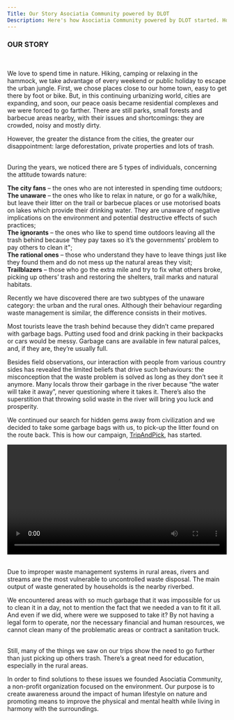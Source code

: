 ```yaml
---
Title: Our Story Asociatia Community powered by DLOT
Description: Here's how Asociatia Community powered by DLOT started. How our hobby has become a way of life and why we decided to found a nonprofit organization.
---
```


### OUR STORY

<br>

We love to spend time in nature. Hiking, camping or relaxing in the hammock, we take advantage of every weekend or public holiday to escape the urban jungle. First, we chose places close to our home town, easy to get there by foot or bike. But, in this continuing urbanizing world, cities are expanding, and soon, our peace oasis became residential complexes and we were forced to go farther. There are still parks, small forests and barbecue areas nearby, with their issues and shortcomings: they are crowded, noisy and mostly dirty.

However, the greater the distance from the cities, the greater our disappointment: large deforestation, private properties and lots of trash.

<v-img lazy-src="https://picsum.photos/id/11/100/60" src="https://community.poweredbydlot.com/wp-content/uploads/2020/07/Community-powered-by-DLOT-Private-proprety.jpg"></v-img>

<v-img lazy-src="https://picsum.photos/id/11/100/60" src="https://community.poweredbydlot.com/wp-content/uploads/2020/07/Community-powered-by-DLOT-deforestation.jpg"></v-img>

<v-img lazy-src="https://picsum.photos/id/11/100/60" src=https://community.poweredbydlot.com/wp-content/uploads/2020/07/Community-powered-by-DLOT-Trash.jpg></v-img>

<br>

<v-lazy :options="{threshold: .5}">
<div>
During the years, we noticed there are 5 types of individuals, concerning the attitude towards nature:

**The city fans** – the ones who are not interested in spending time outdoors;  
**The unaware** – the ones who like to relax in nature, or go for a walk/hike, but leave their litter on the trail or barbecue places or use motorised boats on lakes which provide their drinking water. They are unaware of negative implications on the environment and potential destructive effects of such practices;  
**The ignorants** – the ones who like to spend time outdoors leaving all the trash behind because “they pay taxes so it’s the governments’ problem to pay others to clean it";  
**The rational ones** – those who understand they have to leave things just like they found them and do not mess up the natural areas they visit;  
**Trailblazers** – those who go the extra mile and try to fix what others broke, picking up others’ trash and restoring the shelters, trail marks and natural habitats.

Recently we have discovered there are two subtypes of the unaware category: the urban and the rural ones. Although their behaviour regarding waste management is similar, the difference consists in their motives.

Most tourists leave the trash behind because they didn’t came prepared with garbage bags. Putting used food and drink packing in their backpacks or cars would be messy. Garbage cans are available in few natural palces, and, if they are, they’re usually full.

Besides field observations, our interaction with people from various country sides has revealed the limited beliefs that drive such behaviours: the misconception that the waste problem is solved as long as they don’t see it anymore. Many locals throw their garbage in the river because “the water will take it away”, never questioning where it takes it. There’s also the superstition that throwing solid waste in the river will bring you luck and prosperity.

We continued our search for hidden gems away from civilization and we decided to take some garbage bags with us, to pick-up the litter found on the route back. This is how our campaign, [TripAndPick](https://asociatiacommunity.ro/projects), has started.

</div>
</v-lazy>
<v-lazy :options="{threshold: .5}">
<video controls width="100%" height="auto">
  <source
    src="https://poweredbydlot.com/wp-content/uploads/2020/07/VID_20191027_133137.mp4?_=1"
    type="video/mp4"
  />
</video>
</v-lazy>

<br>

<v-lazy :options="{threshold: .5}">
<div>
<v-img lazy-src="https://picsum.photos/id/11/100/60" src="https://community.poweredbydlot.com/wp-content/uploads/2020/07/Community-powered-by-DLOT-Trip-and-pick-scaled.jpg" ></v-img>
<v-lazy :options="{threshold: .5}">
<v-img lazy-src="https://picsum.photos/id/11/100/60" src="https://community.poweredbydlot.com/wp-content/uploads/2020/07/Community-powered-by-DLOT-Trip-and-pick-challenge-scaled.jpg"></v-img>

<br>

Due to improper waste management systems in rural areas, rivers and streams are the most vulnerable to uncontrolled waste disposal. The main output of waste generated by households is the nearby riverbed.

We encountered areas with so much garbage that it was impossible for us to clean it in a day, not to mention the fact that we needed a van to fit it all. And even if we did, where were we supposed to take it? By not having a legal form to operate, nor the necessary financial and human resources, we cannot clean many of the problematic areas or contract a sanitation truck.

<v-img lazy-src="https://picsum.photos/id/11/100/60" src="https://poweredbydlot.com/wp-content/uploads/2020/07/Garbage-in-nature-Community-powered-by-DLOT.jpg"></v-img>

</div>
</v-lazy>

<br>

<v-lazy :options="{threshold: .7}">
<div>
Still, many of the things we saw on our trips show the need to go further than just picking up others trash. There’s a great need for education, especially in the rural areas.

In order to find solutions to these issues we founded Asociatia Community, a non-profit organization focused on the environment. Our purpose is to create awareness around the impact of human lifestyle on nature and promoting means to improve the physical and mental health while living in harmony with the surroundings.

<v-img lazy-src="https://picsum.photos/id/11/100/60" src="https://poweredbydlot.com/wp-content/uploads/2020/07/Dog-picking-up-trash-Community-powered-by-DLOT-scaled.jpg"></v-img>

</div>
</v-lazy>
